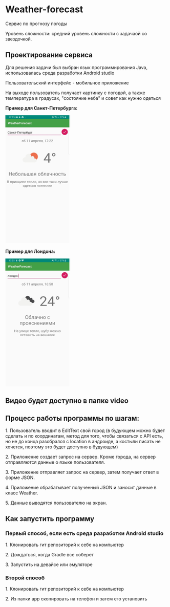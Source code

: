 <h1> Weather-forecast </h1>
<p> Сервис по  прогнозу погоды </p>
<p> Уровень сложности: средний уровень сложности с задачаой со звездочкой. </p>
<h2> Проектирование сервиса </h2>
<p> Для решения задачи был выбран язык программирования Java, использовалась среда разработки Android studio </p>
<p> Пользовательский интерфейс - мобильное приложение</p>
<p> На выходе пользователь получает картинку с погодой, а также температура в градусах, "состояние неба" и совет как нужно одеться</p>
<p> <b> Пример для Санкт-Петербурга: </b> </p>
<img src="img_to_readme/SPB.jpg" width="200" height="400"/>
<p> <b> Пример для Лондона: </b></p>
<img src="img_to_readme/London.jpg" width="200" height="400"/>
<h2> Видео будет доступно в папке video </h2>
<h2> Процесс работы программы по шагам: </h2>
<p> 1. Пользователь вводит в EditText свой город (в будующем можно будет сделать и по координатам, метод для того, чтобы связаться с API есть, но не до конца разобрался с location в андроиде, а костыли писать не хочется, поэтому это будет доступно в будующем) </p>
<p> 2. Приложение создает запрос на сервер. Кроме города, на сервер отправляются данные о языке пользователя. </p>
<p> 3. Приложение отправляет запрос на сервер, затем получает ответ в форме JSON. </p>
<p> 4. Приложение обрабатывает полученный JSON и заносит данные в класс Weather.</p>
<p> 5. Данные выводятся пользователю на экран. </p>
<h2> Как запустить программу </h2>
<h3> Первый способ, если есть среда разработки Android studio</h3>
<p> 1. Клонировать гит репозиторий к себе на компьютер  </p>
<p> 2. Дождаться, когда Gradle все соберет  </p>
<p> 3. Запустить на девайсе или эмуляторе</p>
<h3> Второй способ</h3>
<p> 1. Клонировать гит репозиторий к себе на компьютер  </p>
<p> 2. Из папки app скопировать на телефон и затем его установить  </p>
